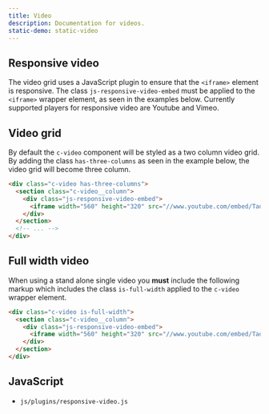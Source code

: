 ```yaml
---
title: Video
description: Documentation for videos.
static-demo: static-video
---
```


## Responsive video

The video grid uses a JavaScript plugin to ensure that the `<iframe>` element is responsive.  The class `js-responsive-video-embed` must be applied to the `<iframe>` wrapper element, as seen in the examples below. Currently supported players for responsive video are Youtube and Vimeo.


## Video grid

By default the `c-video` component will be styled as a two column video grid. By adding the class `has-three-columns` as seen in the example below, the video grid will become three column. 

```html
<div class="c-video has-three-columns">
  <section class="c-video__column">
    <div class="js-responsive-video-embed">
      <iframe width="560" height="320" src="//www.youtube.com/embed/TadTb5iuSDg" frameborder="0" title="YouTube Video" allowfullscreen></iframe>
    </div>
  </section>
  <!-- ... -->
</div>
```

## Full width video

When using a stand alone single video you **must** include the following markup which includes the class `is-full-width` applied to the `c-video` wrapper element.

```html
<div class="c-video is-full-width">
  <section class="c-video__column">
    <div class="js-responsive-video-embed">
      <iframe width="560" height="320" src="//www.youtube.com/embed/TadTb5iuSDg" frameborder="0" title="YouTube Video" allowfullscreen></iframe>
    </div>
  </section>
</div>
```

## JavaScript

- `js/plugins/responsive-video.js`

